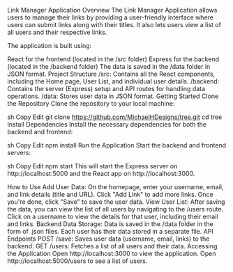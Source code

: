 Link Manager Application
Overview
The Link Manager Application allows users to manage their links by providing a user-friendly interface where users can submit links along with their titles. It also lets users view a list of all users and their respective links.

The application is built using:

React for the frontend (located in the /src folder)
Express for the backend (located in the /backend folder)
The data is saved in the /data folder in JSON format.
Project Structure
/src: Contains all the React components, including the Home page, User List, and individual user details.
/backend: Contains the server (Express) setup and API routes for handling data operations.
/data: Stores user data in JSON format.
Getting Started
Clone the Repository
Clone the repository to your local machine:

sh
Copy
Edit
git clone https://github.com/MichaelHDesigns/tree.git
cd tree
Install Dependencies
Install the necessary dependencies for both the backend and frontend:

sh
Copy
Edit
npm install
Run the Application
Start the backend and frontend servers:

sh
Copy
Edit
npm start
This will start the Express server on http://localhost:5000 and the React app on http://localhost:3000.

How to Use
Add User Data:
On the homepage, enter your username, email, and link details (title and URL).
Click "Add Link" to add more links.
Once you're done, click "Save" to save the user data.
View User List:
After saving the data, you can view the list of all users by navigating to the /users route.
Click on a username to view the details for that user, including their email and links.
Backend Data Storage:
Data is saved in the /data folder in the form of .json files. Each user has their data stored in a separate file.
API Endpoints
POST /save: Saves user data (username, email, links) to the backend.
GET /users: Fetches a list of all users and their data.
Accessing the Application
Open http://localhost:3000 to view the application.
Open http://localhost:5000/users to see a list of users.
